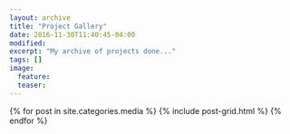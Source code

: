```yaml
---
layout: archive
title: "Project Gallery"
date: 2016-11-30T11:40:45-04:00
modified:
excerpt: "My archive of projects done..."
tags: []
image:
  feature:
  teaser:
---
```


<div class="tiles">
{% for post in site.categories.media %}
  {% include post-grid.html %}
{% endfor %}
</div><!-- /.tiles -->
